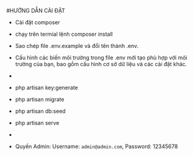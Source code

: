 #HƯỚNG DẪN CÀI ĐẶT

- Cài đặt composer
- chạy trên termial lệnh composer install

- Sao chép file .env.example và đổi tên thành .env.
- Cấu hình các biến môi trường trong file .env mới tạo phù hợp với môi trường của bạn, bao gồm cấu hình cơ sở dữ liệu và các cài đặt khác.
- 
- php artisan key:generate
- php artisan migrate
- php artisan db:seed
- php artisan serve
- 
- Quyền Admin: Username: `admin@admin.com`, Password: 12345678

